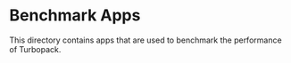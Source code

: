 # Benchmark Apps

This directory contains apps that are used to benchmark the performance of Turbopack.
